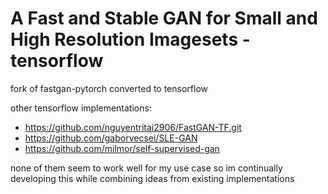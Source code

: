 # A Fast and Stable GAN for Small and High Resolution Imagesets - tensorflow
fork of fastgan-pytorch converted to tensorflow

other tensorflow implementations:
* https://github.com/nguyentritai2906/FastGAN-TF.git
* https://github.com/gaborvecsei/SLE-GAN
* https://github.com/milmor/self-supervised-gan

none of them seem to work well for my use case so im continually developing this while combining ideas from existing implementations
